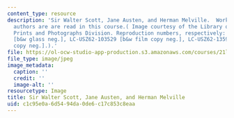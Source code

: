 ```yaml
---
content_type: resource
description: 'Sir Walter Scott, Jane Austen, and Herman Melville.  Works by these
  authors are are read in this course.( Image courtesy of the Library of Congress,
  Prints and Photographs Division. Reproduction numbers, respectively: LC-D416-32682
  [b&w glass neg.], LC-USZ62-103529 [b&w film copy neg.], LC-USZ62-135949 [b&w film
  copy neg.].).'
file: https://ol-ocw-studio-app-production.s3.amazonaws.com/courses/21l-003-2-reading-fiction-fall-2006/c1c95e0a6d5494da0de6c17c853c8eaa_chp_authors.jpg
file_type: image/jpeg
image_metadata:
  caption: ''
  credit: ''
  image-alt: ''
resourcetype: Image
title: Sir Walter Scott, Jane Austen, and Herman Melville
uid: c1c95e0a-6d54-94da-0de6-c17c853c8eaa
---
```

